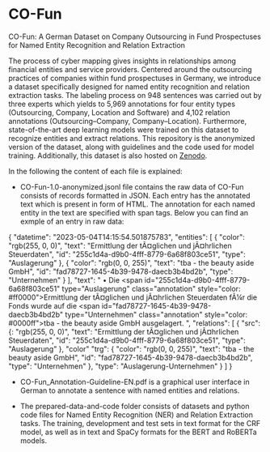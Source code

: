 # CO-Fun
CO-Fun: A German Dataset on Company Outsourcing in Fund Prospectuses for Named Entity Recognition and Relation Extraction

The process of cyber mapping gives insights in relationships among financial entities and service providers. Centered around the outsourcing practices of companies within fund prospectuses in Germany, we introduce a dataset specifically designed for named entity recognition and relation extraction tasks. The labeling process on 948 sentences was carried out by three experts which yields to 5,969 annotations for four entity types (Outsourcing, Company, Location and Software) and 4,102 relation annotations (Outsourcing–Company, Company–Location). Furthermore, state-of-the-art deep learning models were trained on this dataset to recognize entities and extract relations. This repository is the anonymized version of the dataset, along with guidelines and the code used for model training. Additionally, this dataset is also hosted on [Zenodo](https://zenodo.org/records/12745116). 

In the following the content of each file is explained:
- CO-Fun-1.0-anonymized.jsonl file contains the raw data of CO-Fun consists of records formatted in JSON. Each entry has the annotated text which is present in form of HTML.  The annotation for each named entity in the text are specified with span tags. Below you can find an exmple of an entry in raw data:

{
  "datetime": "2023-05-04T14:15:54.501875783",
  "entities": [
    {
      "color": "rgb(255, 0, 0)",
      "text": "Ermittlung der tÃ¤glichen und jÃ¤hrlichen Steuerdaten",
      "id": "255c1d4a-d9b0-4fff-8779-6a68f803ce51",
      "type": "Auslagerung"
    },
    {
      "color": "rgb(0, 0, 255)",
      "text": "tba - the beauty aside GmbH",
      "id": "fad78727-1645-4b39-9478-daecb3b4bd2b",
      "type": "Unternehmen"
    }
  ],
  "text": "<html>
              <head></head>
              <body>
                • Die <span id=\"255c1d4a-d9b0-4fff-8779-6a68f803ce51\" type=\"Auslagerung\" class=\"annotation\" style=\"color: #ff0000\">Ermittlung der tÃ¤glichen und jÃ¤hrlichen Steuerdaten</span> fÃ¼r die Fonds wurde auf die <span id=\"fad78727-1645-4b39-9478-daecb3b4bd2b\" type=\"Unternehmen\" class=\"annotation\" style=\"color: #0000ff\">tba - the beauty aside GmbH</span> ausgelagert.
              </body>
           </html>",
  "relations": [
    {
      "src": {: "rgb(255, 0, 0)",
        "text": "Ermittlung der tÃ¤glichen und jÃ¤hrlichen Steuerdaten",
        "id": "255c1d4a-d9b0-4fff-8779-6a68f803ce51",
        "type": "Auslagerung"
      },
        "color"
      "trg": {
        "color": "rgb(0, 0, 255)",
        "text": "tba - the beauty aside GmbH",
        "id": "fad78727-1645-4b39-9478-daecb3b4bd2b",
        "type": "Unternehmen"
      },
      "type": "Auslagerung-Unternehmen"
    }
  ]
}

 

- CO-Fun_Annotation-Guideline-EN.pdf is a graphical user interface in German to annotate a sentence with named entities and
relations.

- The prepared-data-and-code folder consists of datasets and python code files for Named Entity Recognition (NER) and Relation Extraction tasks. The training, development and test sets in text format for the CRF model, as well as in text and SpaCy formats for the BERT and RoBERTa models.

